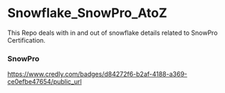# Snowflake_SnowPro_AtoZ
This Repo deals with in and out of snowflake details related to SnowPro Certification.


### SnowPro

https://www.credly.com/badges/d84272f6-b2af-4188-a369-ce0efbe47654/public_url
